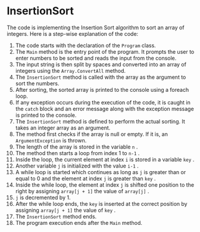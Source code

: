 # InsertionSort

The code is implementing the Insertion Sort algorithm to sort an array of integers. 
 Here is a step-wise explanation of the code:
 1. The code starts with the declaration of the  `Program`  class.
 2. The  `Main`  method is the entry point of the program. It prompts the user to enter numbers to be sorted and reads the input from the console.
 3. The input string is then split by spaces and converted into an array of integers using the  `Array.ConvertAll`  method.
 4. The  `InsertionSort`  method is called with the array as the argument to sort the numbers.
 5. After sorting, the sorted array is printed to the console using a foreach loop.
 6. If any exception occurs during the execution of the code, it is caught in the  `catch`  block and an error message along with the exception message is printed to the console.
 7. The  `InsertionSort`  method is defined to perform the actual sorting. It takes an integer array as an argument.
 8. The method first checks if the array is null or empty. If it is, an  `ArgumentException`  is thrown.
 9. The length of the array is stored in the variable  `n` .
 10. The method then starts a loop from index 1 to  `n-1` .
 11. Inside the loop, the current element at index  `i`  is stored in a variable  `key` .
 12. Another variable  `j`  is initialized with the value  `i-1` .
 13. A while loop is started which continues as long as  `j`  is greater than or equal to 0 and the element at index  `j`  is greater than  `key` .
 14. Inside the while loop, the element at index  `j`  is shifted one position to the right by assigning  `array[j + 1]`  the value of  `array[j]` .
 15.  `j`  is decremented by 1.
 16. After the while loop ends, the  `key`  is inserted at the correct position by assigning  `array[j + 1]`  the value of  `key` .
 17. The  `InsertionSort`  method ends.
 18. The program execution ends after the  `Main`  method.

